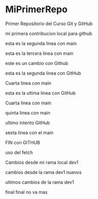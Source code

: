 # MiPrimerRepo
Primer Repositorio del Curso Git y GitHub

mi primera contribucion local para github

esta es la segunda linea con main

esta es la tercera linea con main

este es un cambio con Github

esta es la segunda linea con GitHub

Cuarta linea con main

esta es la ultima linea con GitHub

Cuarta linea con main

quinta linea con main

ultimo intento GitHub

sexta linea con el main

FIN con GITHUB

uso del fetch 

Cambios desde mi rama local dev1

cambios desde la rama dev1 nuevos

ultimos cambios de la rama dev1

final final no va mas
